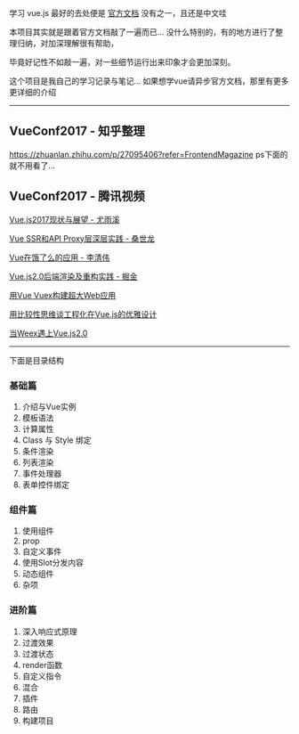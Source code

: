 学习 vue.js 最好的去处便是 [官方文档](https://cn.vuejs.org/v2/guide/) 没有之一，且还是中文哇

本项目其实就是跟着官方文档敲了一遍而已…  没什么特别的，有的地方进行了整理归纳，对加深理解很有帮助，

毕竟好记性不如敲一遍，对一些细节运行出来印象才会更加深刻。

这个项目是我自己的学习记录与笔记…  如果想学vue请异步官方文档，那里有更多更详细的介绍

---

## VueConf2017 - 知乎整理

https://zhuanlan.zhihu.com/p/27095406?refer=FrontendMagazine ps下面的就不用看了…

## VueConf2017 - 腾讯视频

<a href="https://v.qq.com/x/page/s0506yc3u0e.html" target="_blank">Vue.js2017现状与展望 - 尤雨溪</a>

<a href="https://v.qq.com/x/page/u0506jusvj1.html" target="_blank">Vue SSR和API Proxy层深层实践 - 桑世龙</a>

<a href="https://v.qq.com/x/page/f0507vc8192.html" target="_blank">Vue在饿了么的应用 - 李清伟</a>

<a href="https://v.qq.com/x/page/u0507s08mrp.html" target="_blank">Vue.js2.0后端渲染及重构实践 - 掘金</a>

<a href="https://v.qq.com/x/page/f0507l0g81o.html" target="_blank">用Vue Vuex构建超大Web应用</a>

<a href="https://v.qq.com/x/page/b0507sqf14d.html" target="_blank">用比较性思维谈工程化在Vue.js的优雅设计</a>

<a href="https://v.qq.com/x/page/t0507cm9bar.html" target="_blank">当Weex遇上Vue.js2.0</a>

---

下面是目录结构

### 基础篇  
1. 介绍与Vue实例
2. 模板语法
3. 计算属性
4. Class 与 Style 绑定
5. 条件渲染
6. 列表渲染
7. 事件处理器
8. 表单控件绑定

### 组件篇
1. 使用组件
2. prop
3. 自定义事件
4. 使用Slot分发内容
5. 动态组件
6. 杂项

### 进阶篇
1. 深入响应式原理
2. 过渡效果
3. 过渡状态
4. render函数
5. 自定义指令
6. 混合
7. 插件
8. 路由
9. 构建项目

